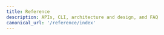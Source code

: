 ```yaml
---
title: Reference
description: APIs, CLI, architecture and design, and FAQ
canonical_url: '/reference/index'
---
```

